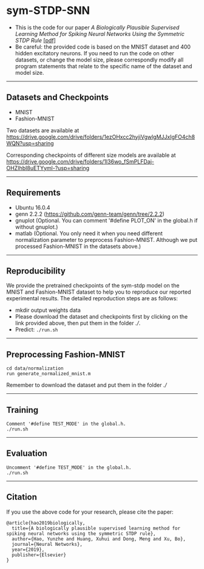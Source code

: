 # sym-STDP-SNN
- This is the code for our paper *A Biologically Plausible Supervised Learning Method
for Spiking Neural Networks Using the Symmetric STDP Rule* [[pdf]](https://arxiv.org/abs/1812.06574)
- Be careful: the provided code is based on the MNIST dataset and 400 hidden excitatory neurons. If you need to run the code on other datasets, or change the model size, please correspondly modify all program statements that relate to the specific name of the dataset and model size.

***********************************************************

## Datasets and Checkpoints
* MNIST
* Fashion-MNIST

Two datasets are available at https://drive.google.com/drive/folders/1ezOHxcc2hyjiVgwlgMJJxIgFO4ch8WQN?usp=sharing

Corresponding checkpoints of different size models are available at https://drive.google.com/drive/folders/1I36wo_fSmPLFDaj-OHZIhbI8uETYyml-?usp=sharing
***************************************************************

## Requirements
* Ubuntu 16.0.4
* genn 2.2.2 (https://github.com/genn-team/genn/tree/2.2.2)
* gnuplot (Optional. You can comment '#define PLOT_ON' in the global.h if without gnuplot.)
* matlab (Optional. You only need it when you need different normalization parameter to preprocess Fashion-MNIST. Although we put processed Fashion-MNIST in the datasets above.)

***************************************************************

## Reproducibility
We provide the pretrained checkpoints of the sym-stdp model on the MNIST and Fashion-MNIST dataset to help you to reproduce our reported experimental results. The detailed reproduction steps are as follows:

- mkdir output weights data
- Please download the dataset and checkpoints first by clicking on the link provided above, then put them in the folder *./*.
- Predict: ```./run.sh```

***************************************************************

## Preprocessing Fashion-MNIST
```
cd data/normalization
run generate_normalized_mnist.m
```
Remember to download the dataset and put them in the folder *./*

***************************************************************

## Training
```
Comment '#define TEST_MODE' in the global.h.
./run.sh
```

****************************************************************

## Evaluation
```
Uncomment '#define TEST_MODE' in the global.h.
./run.sh
```

*******************************************************************

## Citation
If you use the above code for your research, please cite the paper:

```
@article{hao2019biologically,
  title={A biologically plausible supervised learning method for spiking neural networks using the symmetric STDP rule},
  author={Hao, Yunzhe and Huang, Xuhui and Dong, Meng and Xu, Bo},
  journal={Neural Networks},
  year={2019},
  publisher={Elsevier}
}
```
